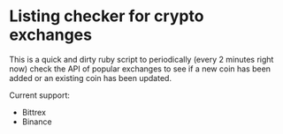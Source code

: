 # Listing checker for crypto exchanges

This is a quick and dirty ruby script to periodically (every 2 minutes right
now) check the API of popular exchanges to see if a new coin has been added
or an existing coin has been updated.

Current support:
- Bittrex
- Binance
